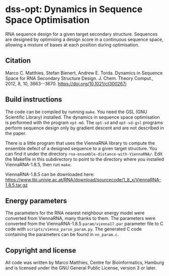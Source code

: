 # dss-opt: Dynamics in Sequence Space Optimisation

RNA sequence design for a given target secondary structure.  Sequences
are designed by optimising a design score in a continuous sequence
space, allowing a mixture of bases at each position during
optimisation.

## Citation

Marco C. Matthies, Stefan Bienert, Andrew E. Torda. Dynamics in
Sequence Space for RNA Secondary Structure Design. J. Chem. Theory
Comput., 2012, 8, 10, 3663--3670.
https://doi.org/10.1021/ct300267j

## Build instructions

The code can be compiled by running `make`. You need the GSL (GNU
Scientific Library) installed.  The dynamics in sequence space
optimisation is performed with the program `opt-md`. The `opt-sd` and
`opt-sd-gsl` programs perform sequence design only by gradient descent
and are not described in the paper.

There is a little program that uses the ViennaRNA library to compute
the ensemble defect of a designed sequence to a given target
structure.  You can find it under the directory
`rna-ensemble-distance-with-ViennaRNA/`.  Edit the Makefile in this
subdirectory to point to the directory where you installed
ViennaRNA-1.8.5, then run `make`.

ViennaRNA-1.8.5 can be downloaded here:
https://www.tbi.univie.ac.at/RNA/download/sourcecode/1_8_x/ViennaRNA-1.8.5.tar.gz

## Energy parameters

The parameters for the RNA nearest neighbour energy model were
converted from ViennaRNA, many thanks to them.  The parameters were
converted from the ViennaRNA-1.8.5 `param/vienna17.par` parameter file
to C code with `scripts/vienna_parse_param.py`. The generated C code
containing the parameters can be found in `nn_param.c`.

## Copyright and license

All code was written by Marco Matthies, Centre for Bioinformatics,
Hamburg and is licensed under the GNU General Public License, version
3 or later.
